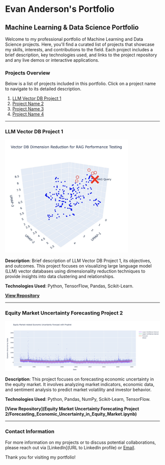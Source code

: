 # Evan Anderson's Portfolio

## Machine Learning & Data Science Portfolio

Welcome to my professional portfolio of Machine Learning and Data Science projects. Here, you'll find a curated list of projects that showcase my skills, interests, and contributions to the field. Each project includes a brief description, key technologies used, and links to the project repository and any live demos or interactive applications.

### Projects Overview

Below is a list of projects included in this portfolio. Click on a project name to navigate to its detailed description.

1. [LLM Vector DB Project 1](#llm-vector-db-project-1)
2. [Project Name 2](#project-name-2)
3. [Project Name 3](#project-name-3)
4. [Project Name 4](#project-name-4)

---

### LLM Vector DB Project 1

<img src="LLM Vector DB Project 1/Header_Photo.jpg" width="400" alt="LLM Vector DB Project 1 Image">

**Description**: Brief description of LLM Vector DB Project 1, its objectives, and outcomes. This project focuses on visualizing large language model (LLM) vector databases using dimensionality reduction techniques to provide insights into data clustering and relationships.

**Technologies Used**: Python, TensorFlow, Pandas, Scikit-Learn.

**[View Repository](LLM%20Vector%20DB%20Project%201/LLM_Vector_DB_Visualized_with_Dimension_Reduction.ipynb)**

---

### Equity Market Uncertainty Forecasting Project 2

<img src="Equity Market Uncertainty Forecating Project 2/Header_Image.jpg" width="1000" alt="Equity Market Uncertainty Forecasting Project 2 Image">

**Description**: This project focuses on forecasting economic uncertainty in the equity market. It involves analyzing market indicators, economic data, and sentiment analysis to predict market volatility and investor behavior.

**Technologies Used**: Python, Pandas, NumPy, Scikit-Learn, TensorFlow.

**[View Repository](Equity Market Uncertainty Forecating Project 2/Forecasting_Economic_Uncertainty_in_Equity_Market.ipynb)**

---


### Contact Information

For more information on my projects or to discuss potential collaborations, please reach out via [LinkedIn](URL to LinkedIn profile) or [Email](mailto:your.email@example.com).

Thank you for visiting my portfolio!

